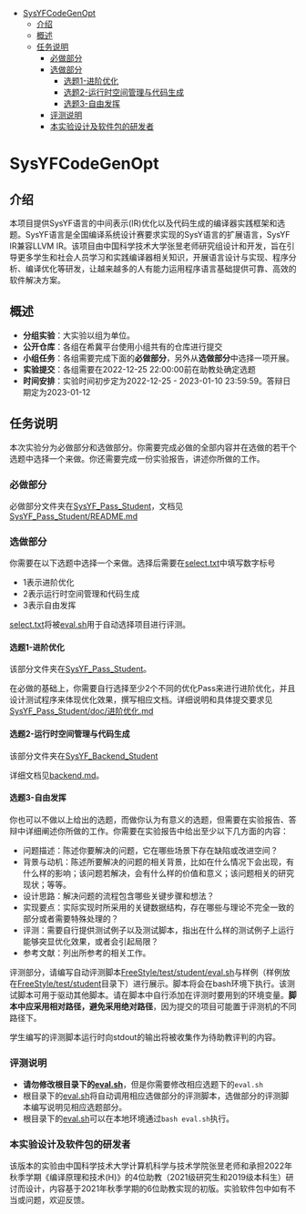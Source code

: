 - [SysYFCodeGenOpt](#sysyfcodegenopt)
  - [介绍](#介绍)
  - [概述](#概述)
  - [任务说明](#任务说明)
    - [必做部分](#必做部分)
    - [选做部分](#选做部分)
      - [选题1-进阶优化](#选题1-进阶优化)
      - [选题2-运行时空间管理与代码生成](#选题2-运行时空间管理与代码生成)
      - [选题3-自由发挥](#选题3-自由发挥)
    - [评测说明](#评测说明)
    - [本实验设计及软件包的研发者](#本实验设计及软件包的研发者)
# SysYFCodeGenOpt

## 介绍

本项目提供SysYF语言的中间表示(IR)优化以及代码生成的编译器实践框架和选题。SysYF语言是全国编译系统设计赛要求实现的SysY语言的扩展语言，SysYF IR兼容LLVM IR。该项目由中国科学技术大学张昱老师研究组设计和开发，旨在引导更多学生和社会人员学习和实践编译器相关知识，开展语言设计与实现、程序分析、编译优化等研发，让越来越多的人有能力运用程序语言基础提供可靠、高效的软件解决方案。

## 概述

- **分组实验**：大实验以组为单位。
- **公开仓库**：各组在希冀平台使用小组共有的仓库进行提交
- **小组任务**：各组需要完成下面的**必做部分**，另外从**选做部分**中选择一项开展。
- **实验提交**：各组需要在2022-12-25 22:00:00前在助教处确定选题
- **时间安排**：实验时间初步定为2022-12-25 - 2023-01-10 23:59:59。答辩日期定为2023-01-12

## 任务说明

本次实验分为必做部分和选做部分。你需要完成必做的全部内容并在选做的若干个选题中选择一个来做。你还需要完成一份实验报告，讲述你所做的工作。

### 必做部分

必做部分文件夹在[SysYF_Pass_Student](SysYF_Pass_Student/)，文档见[SysYF_Pass_Student/README.md](./SysYF_Pass_Student/README.md)

### 选做部分

你需要在以下选题中选择一个来做。选择后需要在[select.txt](select.txt)中填写数字标号
- 1表示进阶优化
- 2表示运行时空间管理和代码生成
- 3表示自由发挥

[select.txt](select.txt)将被[eval.sh](eval.sh)用于自动选择项目进行评测。

#### 选题1-进阶优化

该部分文件夹在[SysYF_Pass_Student](SysYF_Pass_Student/)。

在必做的基础上，你需要自行选择至少2个不同的优化Pass来进行进阶优化，并且设计测试程序来体现优化效果，撰写相应文档。详细说明和具体提交要求见[SysYF_Pass_Student/doc/进阶优化.md](SysYF_Pass_Student/doc/进阶优化.md)

#### 选题2-运行时空间管理与代码生成

该部分文件夹在[SysYF_Backend_Student](SysYF_Backend_Student/)

详细文档见[backend.md](SysYF_Backend_Student/doc/backend.md)。

#### 选题3-自由发挥

你也可以不做以上给出的选题，而做你认为有意义的选题，但需要在实验报告、答辩中详细阐述你所做的工作。你需要在实验报告中给出至少以下几方面的内容：

- 问题描述：陈述你要解决的问题，它在哪些场景下存在缺陷或改进空间？
- 背景与动机：陈述所要解决的问题的相关背景，比如在什么情况下会出现，有什么样的影响；该问题若解决，会有什么样的价值和意义；该问题相关的研究现状；等等。
- 设计思路：解决问题的流程包含哪些关键步骤和想法？
- 实现要点：实际实现时所采用的关键数据结构，存在哪些与理论不完全一致的部分或者需要特殊处理的？
- 评测：需要自行提供测试例子以及测试脚本，指出在什么样的测试例子上运行能够突显优化效果，或者会引起局限？
- 参考文献：列出所参考的相关工作。

评测部分，请编写自动评测脚本[FreeStyle/test/student/eval.sh](FreeStyle/test/student/eval.sh)与样例（样例放在[FreeStyle/test/student](FreeStyle/test/student/)目录下）进行展示。脚本将会在bash环境下执行。该测试脚本可用于驱动其他脚本。请在脚本中自行添加在评测时要用到的环境变量。**脚本中应采用相对路径，避免采用绝对路径**，因为提交的项目可能置于评测机的不同路径下。

学生编写的评测脚本运行时向stdout的输出将被收集作为待助教评判的内容。

### 评测说明

- **请勿修改根目录下的[eval.sh](eval.sh)**，但是你需要修改相应选题下的`eval.sh`
- 根目录下的[eval.sh](eval.sh)将自动调用相应选做部分的评测脚本，选做部分的评测脚本编写说明见相应选题部分。
- 根目录下的[eval.sh](eval.sh)可以在本地环境通过`bash eval.sh`执行。

### 本实验设计及软件包的研发者

该版本的实验由中国科学技术大学计算机科学与技术学院张昱老师和承担2022年秋季学期《编译原理和技术(H)》的4位助教（2021级研究生和2019级本科生）研讨而设计，内容基于2021年秋季学期的6位助教实现的初版。实验软件包中如有不当或问题，欢迎反馈。
